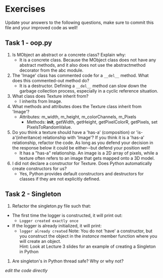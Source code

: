 # Exercises

Update your answers to the following questions, make sure to commit this file and your improved code as well!


## Task 1 - oop.py

1. Is MObject an abstract or a concrete class? Explain why:
	- It is a concrete class. Because the MObject class does not have any abstract methods, and it also does not use the abstractmethod decorator from the abc module.
2. The 'Image' class has commented code for a `__del__` method. What does this commented-out method do?
	- It is a destructor. Defining a `__del__` method can slow down the garbage collection process, especially in a cyclic reference situation.
3. What class does Texture inherit from?
	- I inherits from Image.
4. What methods and attributes does the Texture class inherit from 'Image'? 
	- Attributes: m_width, m_height, m_colorChannels, m_Pixels
        - Methods: __init__, getWidth, getHeight, getPixelColorR, getPixels, set PixelsToRandomValue. 
5. Do you think a texture should have a 'has-a' (composition) or 'is-a'(inheritance) relationship with 'Image'? If you think it is a 'has-a' relationship, refactor the code. As long as you defend your decision in the response below it could be either--but defend your position well!
	- It has a "has-a" relationship. An image is a 2D array of pixels, while a texture often refers to an image that gets mapped onto a 3D model.
6. I did not declare a constructor for Texture. Does Python automatically create constructors for us? 
	- Yes, Python provides default constructors and destructors for classes if they are not explicitly defined. 

## Task 2 - Singleton

1. Refactor the singleton.py file such that:
  - The first time the logger is constructed, it will print out:
  	-  `Logger created exactly once`
  - If the logger is already initialized, it will print:
  	-  `logger already created`
Note: You do not 'have' a constructor, but you construct the object in the *instance* member function where you will create an object.  
Hint: Look at Lecture 3 slides for an example of creating a Singleton in Python

1. Are singleton's in Python thread safe? Why or why not?

*edit the code directly*  
  
